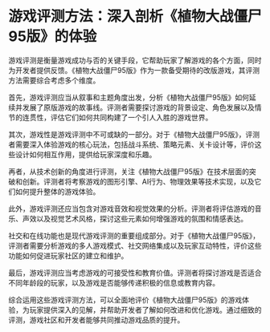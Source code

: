 # 游戏评测方法：深入剖析《植物大战僵尸95版》的体验

游戏评测是衡量游戏成功与否的关键手段，它帮助玩家了解游戏的各个方面，同时为开发者提供反馈。《植物大战僵尸95版》作为一款备受期待的改版游戏，其评测方法需要综合考虑多个维度。

首先，游戏评测应当从叙事和主题角度出发，分析《植物大战僵尸95版》如何延续并发展了原版游戏的故事线。评测者需要探讨游戏的背景设定、角色发展以及情节的连贯性，评估它们如何共同构建了一个引人入胜的游戏世界。

其次，游戏性是游戏评测中不可或缺的一部分。对于《植物大战僵尸95版》，评测者需要深入体验游戏的核心玩法，包括战斗系统、策略元素、关卡设计等，评价这些设计如何相互作用，提供给玩家深度和乐趣。

再者，从技术创新的角度进行评测，关注《植物大战僵尸95版》在技术层面的突破和创新。评测者将考察游戏的图形引擎、AI行为、物理效果等技术实现，以及它们如何提升整体的游戏体验。

此外，游戏评测还应当包含对游戏音效和视觉效果的分析。评测者将评估游戏的音乐、声效以及视觉艺术风格，探讨这些元素如何增强游戏的氛围和情感表达。

社交和在线功能也是现代游戏评测的重要组成部分。对于《植物大战僵尸95版》，评测者需要分析游戏的多人游戏模式、社交网络集成以及玩家互动特性，评价这些功能如何促进玩家社区的建立和维护。

最后，游戏评测应当考虑游戏的可接受性和教育价值。评测者将探讨游戏是否适合不同年龄段的玩家，以及游戏是否能够传递积极的信息或教育内容。

综合运用这些游戏评测方法，可以全面地评价《植物大战僵尸95版》的游戏体验，为玩家提供深入的见解，并帮助开发者了解如何改进和优化游戏。通过细致的评测，游戏社区和开发者能够共同推动游戏品质的提升。